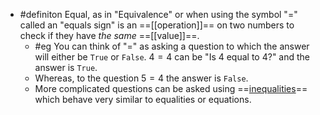 - #definiton Equal, as in "Equivalence" or when using the symbol "=" called an "equals sign" is an ==[[operation]]== on two numbers to check if they have *the same* ==[[value]]==.
	- #eg You can think of "=" as asking a question to which the answer will either be `True` or `False`. $4=4$ can be "Is 4 equal to 4?" and the answer is `True`.
	- Whereas, to the question $5=4$ the answer is `False`.
	- More complicated questions can be asked using ==[inequalities]([[inequality]])== which behave very similar to equalities or equations.